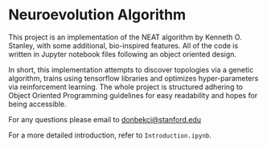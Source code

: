 # Neuroevolution Algorithm

This project is an implementation of the NEAT algorithm by Kenneth O. Stanley, with some additional, bio-inspired features. All of the code is written in Jupyter notebook files following an object oriented design.

In short, this implementation attempts to discover topologies via a genetic algorithm, trains using tensorflow libraries and optimizes hyper-parameters via reinforcement learning. The whole project is structured adhering to Object Oriented Programming guidelines for easy readability and hopes for being accessible. 

For any questions please email to donbekci@stanford.edu

For a more detailed introduction, refer to `Introduction.ipynb`. 

